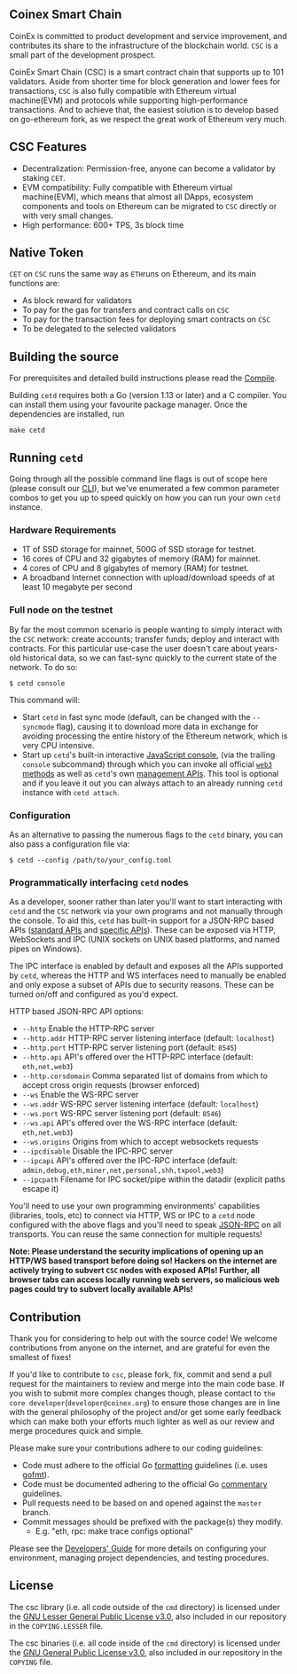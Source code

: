 ## Coinex Smart Chain
CoinEx is committed to product development and service improvement, and contributes its share to the infrastructure of the blockchain world. `CSC` is a small part of the development prospect.

CoinEx Smart Chain (CSC) is a smart contract chain that supports up to 101 validators. Aside from shorter time for block generation and lower fees for transactions, `CSC` is also fully compatible with Ethereum virtual machine(EVM) and protocols while supporting high-performance transactions. And to achieve that, the easiest solution is to develop based on go-ethereum fork, as we respect the great work of Ethereum very much.

## CSC Features

* Decentralization: Permission-free, anyone can become a validator by staking `CET`.
* EVM compatibility: Fully compatible with Ethereum virtual machine(EVM), which means that almost all DApps, ecosystem components and tools on Ethereum can be migrated to `CSC` directly or with very small changes.
* High performance: 600+ TPS, 3s block time

## Native Token

`CET` on `CSC` runs the same way as `ETH`runs on Ethereum, and its main functions are:

* As block reward for validators
* To pay for the gas for transfers and contract calls on `CSC` 
* To pay for the transaction fees for deploying smart contracts on `CSC`
* To be delegated to the selected validators

## Building the source

For prerequisites and detailed build instructions please read the [Compile](https://docs.coinex.org/#/en-us/node_compile).

Building `cetd` requires both a Go (version 1.13 or later) and a C compiler. You can install
them using your favourite package manager. Once the dependencies are installed, run

```shell
make cetd
```

## Running `cetd`

Going through all the possible command line flags is out of scope here (please consult our
[CLI](https://github.com/ethereum/go-ethereum/wiki/Command-Line-Options)),
but we've enumerated a few common parameter combos to get you up to speed quickly
on how you can run your own `cetd` instance.

### Hardware Requirements

* 1T of SSD storage for mainnet, 500G of SSD storage for testnet.
* 16 cores of CPU and 32 gigabytes of memory (RAM) for mainnet.
* 4 cores of CPU and 8 gigabytes of memory (RAM) for testnet.
* A broadband Internet connection with upload/download speeds of at least 10 megabyte per second

### Full node on the testnet

By far the most common scenario is people wanting to simply interact with the `CSC`
network: create accounts; transfer funds; deploy and interact with contracts. For this
particular use-case the user doesn't care about years-old historical data, so we can
fast-sync quickly to the current state of the network. To do so:

```shell
$ cetd console
```

This command will:
 * Start `cetd` in fast sync mode (default, can be changed with the `--syncmode` flag),
   causing it to download more data in exchange for avoiding processing the entire history
   of the Ethereum network, which is very CPU intensive.
 * Start up `cetd`'s built-in interactive [JavaScript console](https://github.com/ethereum/go-ethereum/wiki/JavaScript-Console),
   (via the trailing `console` subcommand) through which you can invoke all official [`web3` methods](https://github.com/ethereum/wiki/wiki/JavaScript-API)
   as well as `cetd`'s own [management APIs](https://github.com/ethereum/go-ethereum/wiki/Management-APIs).
   This tool is optional and if you leave it out you can always attach to an already running
   `cetd` instance with `cetd attach`.


### Configuration

As an alternative to passing the numerous flags to the `cetd` binary, you can also pass a
configuration file via:

```shell
$ cetd --config /path/to/your_config.toml
```

### Programmatically interfacing `cetd` nodes

As a developer, sooner rather than later you'll want to start interacting with `cetd` and the
`CSC` network via your own programs and not manually through the console. To aid
this, `cetd` has built-in support for a JSON-RPC based APIs ([standard APIs](https://github.com/ethereum/wiki/wiki/JSON-RPC)
and [specific APIs](https://github.com/ethereum/go-ethereum/wiki/Management-APIs)).
These can be exposed via HTTP, WebSockets and IPC (UNIX sockets on UNIX based
platforms, and named pipes on Windows).

The IPC interface is enabled by default and exposes all the APIs supported by `cetd`,
whereas the HTTP and WS interfaces need to manually be enabled and only expose a
subset of APIs due to security reasons. These can be turned on/off and configured as
you'd expect.

HTTP based JSON-RPC API options:

  * `--http` Enable the HTTP-RPC server
  * `--http.addr` HTTP-RPC server listening interface (default: `localhost`)
  * `--http.port` HTTP-RPC server listening port (default: `8545`)
  * `--http.api` API's offered over the HTTP-RPC interface (default: `eth,net,web3`)
  * `--http.corsdomain` Comma separated list of domains from which to accept cross origin requests (browser enforced)
  * `--ws` Enable the WS-RPC server
  * `--ws.addr` WS-RPC server listening interface (default: `localhost`)
  * `--ws.port` WS-RPC server listening port (default: `8546`)
  * `--ws.api` API's offered over the WS-RPC interface (default: `eth,net,web3`)
  * `--ws.origins` Origins from which to accept websockets requests
  * `--ipcdisable` Disable the IPC-RPC server
  * `--ipcapi` API's offered over the IPC-RPC interface (default: `admin,debug,eth,miner,net,personal,shh,txpool,web3`)
  * `--ipcpath` Filename for IPC socket/pipe within the datadir (explicit paths escape it)

You'll need to use your own programming environments' capabilities (libraries, tools, etc) to
connect via HTTP, WS or IPC to a `cetd` node configured with the above flags and you'll
need to speak [JSON-RPC](https://www.jsonrpc.org/specification) on all transports. You
can reuse the same connection for multiple requests!

**Note: Please understand the security implications of opening up an HTTP/WS based
transport before doing so! Hackers on the internet are actively trying to subvert
`CSC` nodes with exposed APIs! Further, all browser tabs can access locally
running web servers, so malicious web pages could try to subvert locally available
APIs!**

## Contribution

Thank you for considering to help out with the source code! We welcome contributions
from anyone on the internet, and are grateful for even the smallest of fixes!

If you'd like to contribute to `csc`, please fork, fix, commit and send a pull request
for the maintainers to review and merge into the main code base. If you wish to submit
more complex changes though, please contact to `the core developer`(`developer@coinex.org`)
to ensure those changes are in line with the general philosophy of the project and/or get
some early feedback which can make both your efforts much lighter as well as our review
and merge procedures quick and simple.

Please make sure your contributions adhere to our coding guidelines:

 * Code must adhere to the official Go [formatting](https://golang.org/doc/effective_go.html#formatting)
   guidelines (i.e. uses [gofmt](https://golang.org/cmd/gofmt/)).
 * Code must be documented adhering to the official Go [commentary](https://golang.org/doc/effective_go.html#commentary)
   guidelines.
 * Pull requests need to be based on and opened against the `master` branch.
 * Commit messages should be prefixed with the package(s) they modify.
   * E.g. "eth, rpc: make trace configs optional"

Please see the [Developers' Guide](https://github.com/ethereum/go-ethereum/wiki/Developers'-Guide)
for more details on configuring your environment, managing project dependencies, and
testing procedures.

## License

The csc library (i.e. all code outside of the `cmd` directory) is licensed under the
[GNU Lesser General Public License v3.0](https://www.gnu.org/licenses/lgpl-3.0.en.html),
also included in our repository in the `COPYING.LESSER` file.

The csc binaries (i.e. all code inside of the `cmd` directory) is licensed under the
[GNU General Public License v3.0](https://www.gnu.org/licenses/gpl-3.0.en.html), also
included in our repository in the `COPYING` file.
